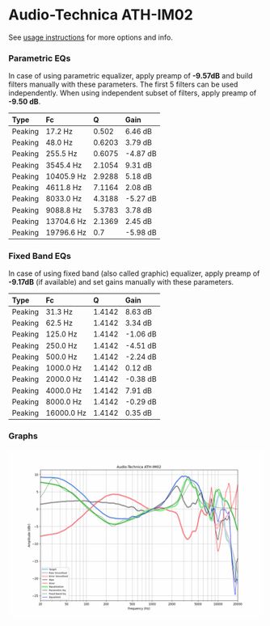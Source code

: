 # Audio-Technica ATH-IM02
See [usage instructions](https://github.com/jaakkopasanen/AutoEq#usage) for more options and info.

### Parametric EQs
In case of using parametric equalizer, apply preamp of **-9.57dB** and build filters manually
with these parameters. The first 5 filters can be used independently.
When using independent subset of filters, apply preamp of **-9.50 dB**.

| Type    | Fc         |      Q | Gain     |
|:--------|:-----------|:-------|:---------|
| Peaking | 17.2 Hz    | 0.502  | 6.46 dB  |
| Peaking | 48.0 Hz    | 0.6203 | 3.79 dB  |
| Peaking | 255.5 Hz   | 0.6075 | -4.87 dB |
| Peaking | 3545.4 Hz  | 2.1054 | 9.31 dB  |
| Peaking | 10405.9 Hz | 2.9288 | 5.18 dB  |
| Peaking | 4611.8 Hz  | 7.1164 | 2.08 dB  |
| Peaking | 8033.0 Hz  | 4.3188 | -5.27 dB |
| Peaking | 9088.8 Hz  | 5.3783 | 3.78 dB  |
| Peaking | 13704.6 Hz | 2.1369 | 2.45 dB  |
| Peaking | 19796.6 Hz | 0.7    | -5.98 dB |

### Fixed Band EQs
In case of using fixed band (also called graphic) equalizer, apply preamp of **-9.17dB**
(if available) and set gains manually with these parameters.

| Type    | Fc         |      Q | Gain     |
|:--------|:-----------|:-------|:---------|
| Peaking | 31.3 Hz    | 1.4142 | 8.63 dB  |
| Peaking | 62.5 Hz    | 1.4142 | 3.34 dB  |
| Peaking | 125.0 Hz   | 1.4142 | -1.06 dB |
| Peaking | 250.0 Hz   | 1.4142 | -4.51 dB |
| Peaking | 500.0 Hz   | 1.4142 | -2.24 dB |
| Peaking | 1000.0 Hz  | 1.4142 | 0.12 dB  |
| Peaking | 2000.0 Hz  | 1.4142 | -0.38 dB |
| Peaking | 4000.0 Hz  | 1.4142 | 7.91 dB  |
| Peaking | 8000.0 Hz  | 1.4142 | -0.29 dB |
| Peaking | 16000.0 Hz | 1.4142 | 0.35 dB  |

### Graphs
![](./Audio-Technica%20ATH-IM02.png)